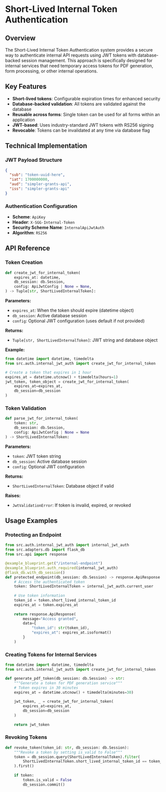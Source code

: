 # Short-Lived Internal Token Authentication

## Overview

The Short-Lived Internal Token Authentication system provides a secure way to authenticate internal API requests using JWT tokens with database-backed session management. This approach is specifically designed for internal services that need temporary access tokens for PDF generation, form processing, or other internal operations.

## Key Features

- **Short-lived tokens**: Configurable expiration times for enhanced security
- **Database-backed validation**: All tokens are validated against the database
- **Reusable across forms**: Single token can be used for all forms within an application
- **JWT-based**: Uses industry-standard JWT tokens with RS256 signing
- **Revocable**: Tokens can be invalidated at any time via database flag

## Technical Implementation

### JWT Payload Structure

```json
{
  "sub": "token-uuid-here",
  "iat": 1700000000,
  "aud": "simpler-grants-api",
  "iss": "simpler-grants-api"
}
```

### Authentication Configuration

- **Scheme**: `ApiKey`
- **Header**: `X-SGG-Internal-Token`
- **Security Scheme Name**: `InternalApiJwtAuth`
- **Algorithm**: `RS256`

## API Reference

### Token Creation

```python
def create_jwt_for_internal_token(
    expires_at: datetime,
    db_session: db.Session,
    config: ApiJwtConfig | None = None,
) -> Tuple[str, ShortLivedInternalToken]:
```

**Parameters:**
- `expires_at`: When the token should expire (datetime object)
- `db_session`: Active database session
- `config`: Optional JWT configuration (uses default if not provided)

**Returns:**
- `Tuple[str, ShortLivedInternalToken]`: JWT string and database object

**Example:**
```python
from datetime import datetime, timedelta
from src.auth.internal_jwt_auth import create_jwt_for_internal_token

# Create a token that expires in 1 hour
expires_at = datetime.utcnow() + timedelta(hours=1)
jwt_token, token_object = create_jwt_for_internal_token(
    expires_at=expires_at,
    db_session=db_session
)
```

### Token Validation

```python
def parse_jwt_for_internal_token(
    token: str, 
    db_session: db.Session, 
    config: ApiJwtConfig | None = None
) -> ShortLivedInternalToken:
```

**Parameters:**
- `token`: JWT token string
- `db_session`: Active database session
- `config`: Optional JWT configuration

**Returns:**
- `ShortLivedInternalToken`: Database object if valid

**Raises:**
- `JwtValidationError`: If token is invalid, expired, or revoked

## Usage Examples

### Protecting an Endpoint

```python
from src.auth.internal_jwt_auth import internal_jwt_auth
from src.adapters.db import flask_db
from src.api import response

@example_blueprint.get("/internal-endpoint")
@example_blueprint.auth_required(internal_jwt_auth)
@flask_db.with_db_session()
def protected_endpoint(db_session: db.Session) -> response.ApiResponse:
    # Access the authenticated token
    token: ShortLivedInternalToken = internal_jwt_auth.current_user
    
    # Use token information
    token_id = token.short_lived_internal_token_id
    expires_at = token.expires_at
    
    return response.ApiResponse(
        message="Access granted",
        data={
            "token_id": str(token_id),
            "expires_at": expires_at.isoformat()
        }
    )
```

### Creating Tokens for Internal Services

```python
from datetime import datetime, timedelta
from src.auth.internal_jwt_auth import create_jwt_for_internal_token

def generate_pdf_token(db_session: db.Session) -> str:
    """Generate a token for PDF generation service"""
    # Token expires in 30 minutes
    expires_at = datetime.utcnow() + timedelta(minutes=30)
    
    jwt_token, _ = create_jwt_for_internal_token(
        expires_at=expires_at,
        db_session=db_session
    )
    
    return jwt_token
```

### Revoking Tokens

```python
def revoke_token(token_id: str, db_session: db.Session):
    """Revoke a token by setting is_valid to False"""
    token = db_session.query(ShortLivedInternalToken).filter(
        ShortLivedInternalToken.short_lived_internal_token_id == token_id
    ).first()
    
    if token:
        token.is_valid = False
        db_session.commit()
```